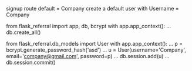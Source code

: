 signup route default = Company
create a default user with Username = Company

from flask_referral import app, db, bcrypt
with app.app_context():
...  db.create_all()

from flask_referral.db_models import User
with app.app_context():
...  p = bcrypt.generate_password_hash('asd')
...  u = User(username='Company', email='company@gmail.com', password=p)
...  db.session.add(u)
...  db.session.commit()
